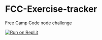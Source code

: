 # FCC-Exercise-tracker
Free Camp Code node challenge

[![Run on Repl.it](https://repl.it/badge/github/a26z/FCC-Exercise-tracker)](https://repl.it/github/a26z/FCC-Exercise-tracker)
